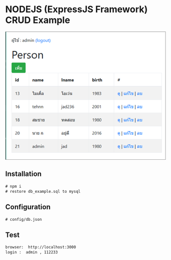 # NODEJS (ExpressJS Framework) CRUD Example


![](./ss/ss1.png)

## Installation
```
# npm i
# restore db_example.sql to mysql
```

## Configuration
```
# config/db.json
```

## Test
```
browser:  http://localhost:3000
login :  admin , 112233

```



